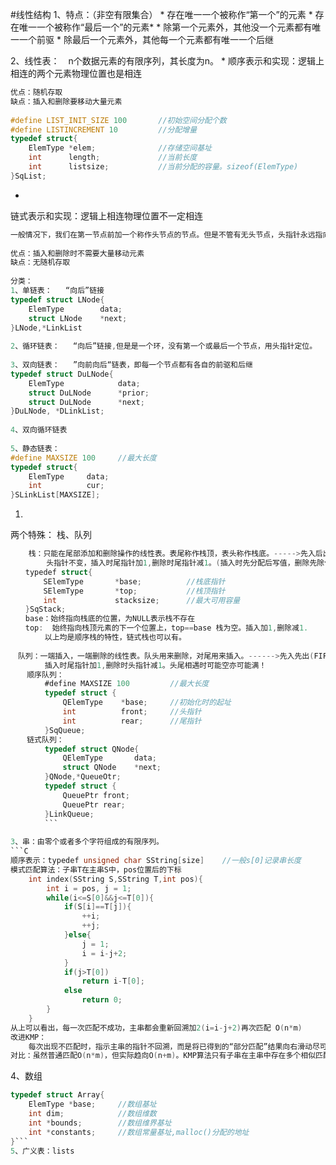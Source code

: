 #线性结构
1、特点：（非空有限集合）
* 
存在唯一一个被称作“第一个”的元素
* 
存在唯一一个被称作“最后一个”的元素* 
* 
除第一个元素外，其他没一个元素都有唯一一个前驱
* 
除最后一个元素外，其他每一个元素都有唯一一个后继

2、线性表：　n个数据元素的有限序列，其长度为n。
* 
顺序表示和实现：逻辑上相连的两个元素物理位置也是相连
```C
优点：随机存取
缺点：插入和删除要移动大量元素
　
#define LIST_INIT_SIZE 100       //初始空间分配个数
#define LISTINCREMENT 10         //分配增量
typedef struct{
    ElemType *elem;              //存储空间基址
    int      length;             //当前长度
    int      listsize;           //当前分配的容量。sizeof(ElemType)
}SqList;
```
* 
链式表示和实现：逻辑上相连物理位置不一定相连
```C
一般情况下，我们在第一节点前加一个称作头节点的节点。但是不管有无头节点，头指针永远指向第一个节点。
　
优点：插入和删除时不需要大量移动元素
缺点：无随机存取
　
分类：
1、单链表：   “向后”链接
typedef struct LNode{
    ElemType        data;
    struct LNode    *next;
}LNode,*LinkList
　　　　
2、循环链表：   “向后”链接,但是是一个环，没有第一个或最后一个节点，用头指针定位。
　　　　
3、双向链表：   ”向前向后“链表，即每一个节点都有各自的前驱和后继
typedef struct DuLNode{
    ElemType            data;
    struct DuLNode      *prior;
    struct DuLNode      *next;
}DuLNode, *DLinkList;
　　　　
4、双向循环链表
　　　　
5、静态链表：
#define MAXSIZE 100     //最大长度
typedef struct{
    ElemType     data;
    int          cur;
}SLinkList[MAXSIZE];
```
1. 
两个特殊：  栈、队列
```C
    栈：只能在尾部添加和删除操作的线性表。表尾称作栈顶，表头称作栈底。----->先入后出(LIFO)
        头指针不变，插入时尾指针加1,删除时尾指针减1。(插入时先分配后写值，删除先除值后回收)
　　typedef struct{
　　    SElemType       *base;          //栈底指针
　　    SElemType       *top;           //栈顶指针
　　    int             stacksize;      //最大可用容量
　　}SqStack;
　　base：始终指向栈底的位置，为NULL表示栈不存在
　　top:  始终指向栈顶元素的下一个位置上，top==base 栈为空。插入加1,删除减1.
　      以上均是顺序栈的特性，链式栈也可以有。
　  　　　　
　队列：一端插入，一端删除的线性表。队头用来删除，对尾用来插入。------>先入先出(FIFO)
　      插入时尾指针加1,删除时头指针减1。头尾相遇时可能空亦可能满！
　  顺序队列：
　      #define MAXSIZE 100         //最大长度
　      typedef struct {
　          QElemType    *base;     //初始化时的起址
　          int          front;     //头指针
　          int          rear;      //尾指针
　      }SqQueue;
　  链式队列：
　      typedef struct QNode{
　          QElemType       data;
　          struct QNode    *next;
　      }QNode,*QueueOtr;
　      typedef struct {
　          QueuePtr front;
　          QueuePtr rear;
　      }LinkQueue;
　      ```
　   
3、串：由零个或者多个字符组成的有限序列。
```C
顺序表示：typedef unsigned char SString[size]    //一般s[0]记录串长度
模式匹配算法：子串T在主串S中，pos位置后的下标
    int index(SString S,SString T,int pos){
        int i = pos, j = 1;
        while(i<=S[0]&&j<=T[0]){
            if(S[i]==T[j]){
                ++i;
                ++j;
            }else{
                j = 1;
                i = i-j+2;
            }
            if(j>T[0])
                return i-T[0];
            else
                return 0;
        }
    }
从上可以看出，每一次匹配不成功，主串都会重新回溯加2(i=i-j+2)再次匹配 O(n*m)
改进KMP：
    每次出现不匹配时，指示主串的指针不回溯，而是将已得到的“部分匹配”结果向右滑动尽可能远的距离。
对比：虽然普通匹配O(n*m)，但实际趋向O(n+m)。KMP算法只有子串在主串中存在多个相似匹配才会快得多。
```
4、数组
```C
typedef struct Array{
    ElemType *base;     //数组基址
    int dim;            //数组维数
    int *bounds;        //数组维界基址
    int *constants;     //数组常量基址,malloc()分配的地址
}```
5、广义表：lists